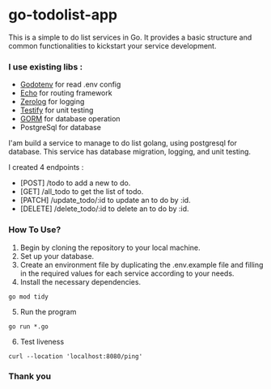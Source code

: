# go-todolist-app
This is a simple to do list services in Go. It provides a basic structure and common functionalities to kickstart your service development.

### I use existing libs :
- [Godotenv](github.com/joho/godotenv) for read .env config
-	[Echo](github.com/labstack/echo/v4) for routing framework
-	[Zerolog](github.com/rs/zerolog) for logging
-	[Testify](github.com/stretchr/testify) for unit testing
-	[GORM](gorm.io/gorm) for database operation
- PostgreSql for database

I'am build a service to manage to do list golang, using postgresql for database. This service has database migration, logging, and unit testing.

I created 4 endpoints :

- [POST] /todo to add a new to do.
- [GET] /all_todo to get the list of todo.
- [PATCH] /update_todo/:id to update an to do by :id.
- [DELETE] /delete_todo/:id to delete an to do by :id.

### How To Use?
1. Begin by cloning the repository to your local machine.
2. Set up your database.
3. Create an environment file by duplicating the .env.example file and filling in the required values for each service according to your needs.
4. Install the necessary dependencies.
```
go mod tidy
```
5. Run the program
```
go run *.go
```
6. Test liveness
```
curl --location 'localhost:8080/ping'
```
### Thank you